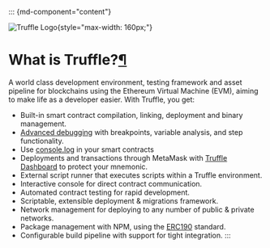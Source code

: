 <div>

::: {md-component="content"}
<div>

![Truffle Logo](/img/truffle-logo-dark.svg){style="max-width: 160px;"}

</div>

# What is Truffle?[¶](#what-is-truffle "Permanent link")

A world class development environment, testing framework and asset
pipeline for blockchains using the Ethereum Virtual Machine (EVM),
aiming to make life as a developer easier. With Truffle, you get:

-   Built-in smart contract compilation, linking, deployment and binary
    management.
-   [Advanced
    debugging](/docs/truffle/how-to/debug-test/use-the-truffle-debugger)
    with breakpoints, variable analysis, and step functionality.
-   Use
    [console.log](/docs/truffle/reference/configuration/#soliditylog) in
    your smart contracts
-   Deployments and transactions through MetaMask with [Truffle
    Dashboard](/docs/truffle/how-to/use-the-truffle-dashboard) to
    protect your mnemonic.
-   External script runner that executes scripts within a Truffle
    environment.
-   Interactive console for direct contract communication.
-   Automated contract testing for rapid development.
-   Scriptable, extensible deployment & migrations framework.
-   Network management for deploying to any number of public & private
    networks.
-   Package management with NPM, using the
    [ERC190](https://github.com/ethereum/EIPs/issues/190) standard.
-   Configurable build pipeline with support for tight integration.
:::

</div>
